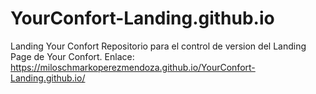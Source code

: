 # YourConfort-Landing.github.io
Landing Your Confort
Repositorio para el control de version del Landing Page de Your Confort. Enlace: https://miloschmarkoperezmendoza.github.io/YourConfort-Landing.github.io/
